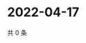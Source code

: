 # 2022-04-17

共 0 条

<!-- BEGIN WEIBO -->
<!-- 最后更新时间 Sun Apr 17 2022 20:07:23 GMT+0800 (China Standard Time) -->

<!-- END WEIBO -->
